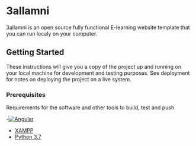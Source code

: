 # 3allamni
3allamni is an open source  fully functional E-learning website template that you can run localy on your computer.
## Getting Started
These instructions will give you a copy of the project up and running on
your local machine for development and testing purposes. See deployment
for notes on deploying the project on a live system.
### Prerequisites
Requirements for the software and other tools to build, test and push 



-[![Angular](https://cdn.iconscout.com/icon/free/png-128/angular-2752246-2285063.png)][1]
- [XAMPP](https://www.apachefriends.org/fr/index.html)
- [Python 3.7](https://www.python.org/downloads/release/python-370/)







[1]: https://angular.io/
